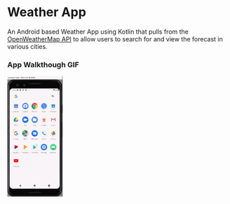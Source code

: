 # Weather App
An Android based Weather App using Kotlin that pulls from the [OpenWeatherMap API](https://openweathermap.org/) to allow users to search for and view the forecast in various cities.

### App Walkthough GIF

<img src="WeatherGIF.gif" width=25% height=25%><br>
